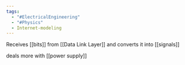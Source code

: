 ```yaml
---
tags:
  - "#ElectricalEngineering"
  - "#Physics"
  - Internet-modeling
---
```


Receives [[bits]] from [[Data Link Layer]] and converts it into [[signals]]

deals more with [[power supply]]